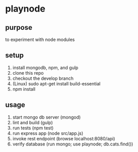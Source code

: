 playnode
========

purpose
-------

to experiment with node modules

setup
-----

1. install mongodb, npm, and gulp
2. clone this repo
3. checkout the develop branch
4. (Linux) sudo apt-get install build-essential
5. npm install 

usage
-----

1. start mongo db server (mongod)
2. lint and build (gulp)
3. run tests (npm test)
4. run express app (node src/app.js)
5. invoke rest endpoint (browse localhost:8080/api)
6. verify database (run mongo; use playnode; db.cats.find())

